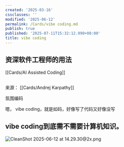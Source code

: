 ```yaml
---
created: '2025-03-16'
cssclasses: ''
modified: '2025-06-12'
permalink: /Cards/vibe coding.md
publish: true
published: '2025-07-11T15:32:12.990+08:00'
title: vibe coding
---
```

## 资深软件工程师的用法

[[Cards/AI Assisted Coding]]

##

来源： [[Cards/Andrej Karpathy]]

氛围编码

嗯， vibe coding，就是如码，好像写了代码又好像没写

## vibe coding到底需不需要计算机知识。

![CleanShot 2025-06-12 at 14.29.30@2x.png](https://pub-pic.oldwinter.top/2025/06/f179230e810d7c31641670d11104edb2.png)
